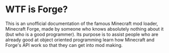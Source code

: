 # WTF is Forge?
This is an unofficial documentation of the famous Minecraft mod loader, Minecraft Forge, made by someone who knows absolutely nothing about it (but who is a good programmer). Its purpose is to assist people who are already good at object oriented programming learn how Minecraft and Forge's API work so that they can get into mod making.
